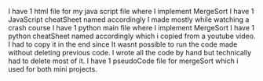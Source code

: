 I have 1 html file for my java script file where I implement MergeSort
I have 1 JavaScript cheatSheet named accordingly I made mostly while watching a crash course 
I have 1 python main file where I implement MergeSort
I have 1 python cheatSheet named accordingly which i copied from a youtube video. I had to copy it in the end since It wasnt possible to run the code made without deleting previous code. I wrote all the code by hand but technically had to delete most of it.
I have 1 pseudoCode file for mergeSort which i used for both mini projects.

